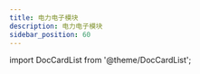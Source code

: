 ```yaml
---
title: 电力电子模块
description: 电力电子模块
sidebar_position: 60
---
```


import DocCardList from '@theme/DocCardList';

<DocCardList />